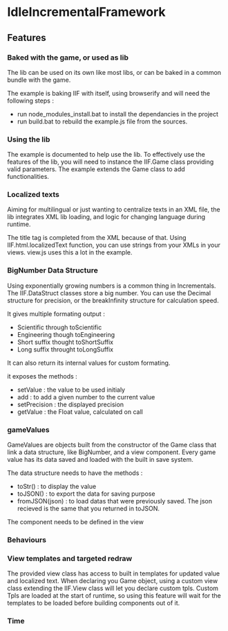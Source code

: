 # IdleIncrementalFramework

## Features

### Baked with the game, or used as lib
The lib can be used on its own like most libs, or can be baked in a common bundle with the game.

The example is baking IIF with itself, using browserify and will need the following steps :
* run node_modules_install.bat to install the dependancies in the project
* run build.bat to rebuild the example.js file from the sources.

### Using the lib
The example is documented to help use the lib.
To effectively use the features of the lib, you will need to instance the IIF.Game class providing valid parameters. The example extends the Game class to add functionalities.

### Localized texts
Aiming for multilingual or just wanting to centralize texts in an XML file, the lib integrates XML lib loading, and logic for changing language during runtime.

The title tag is completed from the XML because of that. Using IIF.html.localizedText function, you can use strings from your XMLs in your views.
view.js uses this a lot in the example.

### BigNumber Data Structure
Using exponentially growing numbers is a common thing in Incrementals. The IIF.DataStruct classes store a big number. You can use the Decimal structure for precision, or the breakInfinity structure for calculation speed.

It gives multiple formating output :
* Scientific through toScientific
* Engineering though toEngineering
* Short suffix thought toShortSuffix
* Long suffix throught toLongSuffix

It can also return its internal values for custom formating.

it exposes the methods :

* setValue : the value to be used initialy
* add : to add a given number to the current value
* setPrecision : the displayed precision
* getValue : the Float value, calculated on call

### gameValues
GameValues are objects built from the constructor of the Game class that link a data structure, like BigNumber, and a view component.
Every game value has its data saved and loaded with the built in save system.

The data structure needs to have the methods :
* toStr() : to display the value
* toJSON() : to export the data for saving purpose
* fromJSON(json) : to load datas that were previously saved. The json recieved is the same that you returned in toJSON.

The component needs to be defined in the view

### Behaviours
 
### View templates and targeted redraw
The provided view class has access to built in templates for updated value and localized text.
When declaring you Game object, using a custom view class extending the IIF.View class will let you declare custom tpls.
Custom Tpls are loaded at the start of runtime, so using this feature will wait for the templates to be loaded before building components out of it.

 ### Time
